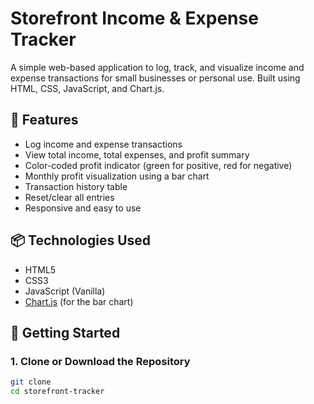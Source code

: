 # Storefront Income & Expense Tracker

A simple web-based application to log, track, and visualize income and expense transactions for small businesses or personal use. Built using HTML, CSS, JavaScript, and Chart.js.

## 🌟 Features

- Log income and expense transactions
- View total income, total expenses, and profit summary
- Color-coded profit indicator (green for positive, red for negative)
- Monthly profit visualization using a bar chart
- Transaction history table
- Reset/clear all entries
- Responsive and easy to use

## 📦 Technologies Used

- HTML5
- CSS3
- JavaScript (Vanilla)
- [Chart.js](https://www.chartjs.org/) (for the bar chart)

## 🚀 Getting Started

### 1. Clone or Download the Repository

```bash
git clone 
cd storefront-tracker
